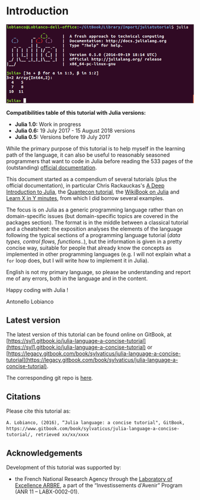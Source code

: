 # Introduction

![](.gitbook/assets/julia_hello_world.png)

**Compatibilities table of this tutorial with Julia versions:** 

* **Julia 1.0:** Work in progress
* **Julia 0.6:** 19 July 2017 - 15 August 2018 versions
* **Julia 0.5:** Versions before 19 July 2017

While the primary purpose of this tutorial is to help myself in the learning path of the language, it can also be useful to reasonably seasoned programmers that want to code in Julia before reading the 533 pages of the \(outstanding\) [official documentation](https://docs.julialang.org/en/stable/).

This document started as a compendium of several tutorials \(plus the official documentation\), in particular Chris Rackauckas's [A Deep Introduction to Julia](http://ucidatascienceinitiative.github.io/IntroToJulia/), the [Quantecon tutorial](http://lectures.quantecon.org/jl/learning_julia.html), the [WikiBook on Julia](https://en.wikibooks.org/wiki/Introducing_Julia) and [Learn X in Y minutes](https://learnxinyminutes.com/docs/julia/), from which I did borrow several examples.

The focus is on Julia as a generic programming language rather than on domain-specific issues \(but domain-specific topics are covered in the packages section\). The format is in the middle between a classical tutorial and a cheatsheet: the exposition analyses the elements of the language following the typical sections of a programming language tutorial \(_data types, control flows, functions.._\), but the information is given in a pretty concise way, suitable for people that already know the concepts as implemented in other programming languages \(e.g. I will not explain what a `for` loop does, but I will write how to implement it in Julia\).

English is not my primary language, so please be understanding and report me of any errors, both in the language and in the content.

Happy coding with Julia !

Antonello Lobianco

## Latest version

The latest version of this tutorial can be found online on GitBook, at [https://syl1.gitbook.io/julia-language-a-concise-tutorial](https://syl1.gitbook.io/julia-language-a-concise-tutorial) or  [https://legacy.gitbook.com/book/sylvaticus/julia-language-a-concise-tutorial](https://legacy.gitbook.com/book/sylvaticus/julia-language-a-concise-tutorial).

The corresponding git repo is [here](https://github.com/sylvaticus/juliatutorial).

## Citations

Please cite this tutorial as:

```text
A. Lobianco, (2016), “Julia language: a concise tutorial", GitBook, https://www.gitbook.com/book/sylvaticus/julia-language-a-concise-tutorial/, retrieved xx/xx/xxxx
```

## Acknowledgements

Development of this tutorial was supported by:

* the French National Research Agency through the [Laboratory of Excellence ARBRE](http://mycor.nancy.inra.fr/ARBRE/), a part of the “Investissements d'Avenir” Program \(ANR 11 – LABX-0002-01\).

